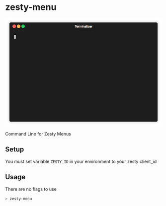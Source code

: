# zesty-menu

<p align="center"><img src="/img/demo.gif?raw=true"/></p>

Command Line for Zesty Menus

## Setup

You must set variable `ZESTY_ID` in your environment to your zesty client_id

## Usage

There are no flags to use

```bash
> zesty-menu
```
